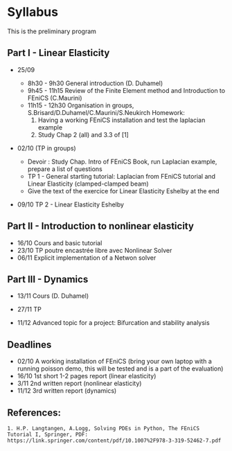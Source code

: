 # Syllabus

This is the preliminary program 

## Part I - Linear Elasticity 

 * 25/09
 	- 8h30 - 9h30 General introduction (D. Duhamel)
	- 9h45 - 11h15 Review of the Finite Element method and Introduction to FEniCS (C.Maurini)
	- 11h15 - 12h30 Organisation in groups, S.Brisard/D.Duhamel/C.Maurini/S.Neukirch
	Homework: 
		1. Having a working FEniCS installation and test the laplacian example
		2. Study Chap 2 (all) and 3.3 of [1]		
	
  * 02/10 (TP in groups)
  	- Devoir : Study Chap. Intro of FEniCS Book, run Laplacian example, prepare a list of questions
	- TP 1 - General starting tutorial: Laplacian from FEniCS tutorial and Linear Elasticity (clamped-clamped beam)
	- Give the text of the exercice for Linear Elasticity Eshelby at the end 

  * 09/10 TP 2 - Linear Elasticity Eshelby

## Part II - Introduction to nonlinear elasticity
  * 16/10 Cours and basic tutorial
  * 23/10 TP poutre encastrée libre avec Nonlinear Solver
  * 06/11 Explicit implementation of a Netwon solver 
  
 ## Part III - Dynamics
  * 13/11 Cours (D. Duhamel)
  * 27/11 TP 
  
  * 11/12 Advanced topic for a project: Bifurcation and stability analysis 

## Deadlines 

* 02/10  A working installation of FEniCS (bring your own laptop with a running  poisson demo, this will be tested and is a part of the evaluation)
* 16/10  1st short 1-2 pages report (linear elasticity)
* 3/11 2nd written report (nonlinear elasticity)
* 11/12 3rd written report (dynamics)


## References: 
	1. H.P. Langtangen, A.Logg, Solving PDEs in Python, The FEniCS Tutorial I, Springer, PDF: https://link.springer.com/content/pdf/10.1007%2F978-3-319-52462-7.pdf